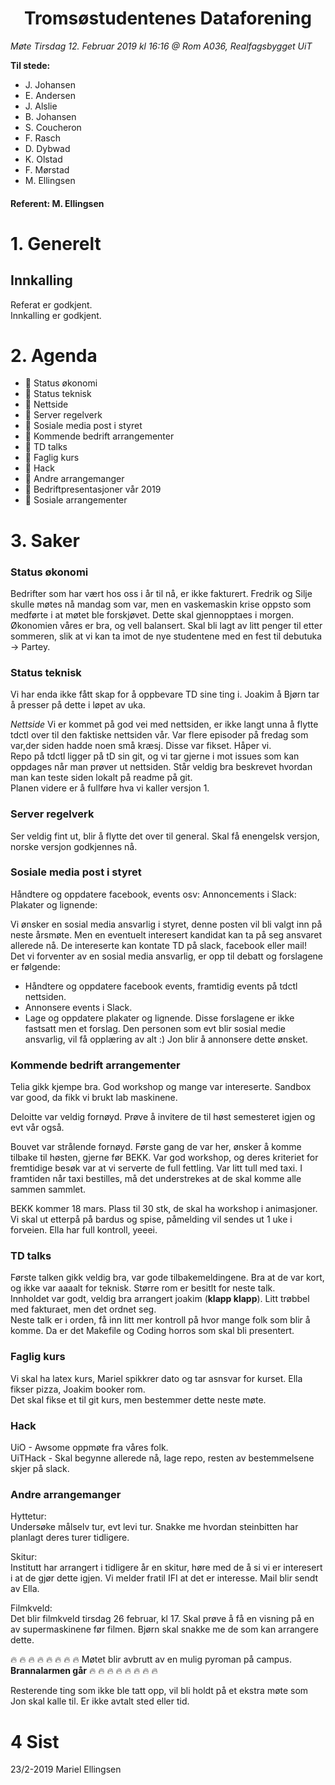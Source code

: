 <h1> <center> Tromsøstudentenes Dataforening </center> </h1>

*Møte Tirsdag 12. Februar 2019 kl 16:16 @ Rom A036, Realfagsbygget UiT*

**Til stede:**
* J. Johansen
* E. Andersen
* J. Alslie
* B. Johansen
* S. Coucheron
* F. Rasch
* D. Dybwad
* K. Olstad
* F. Mørstad
* M. Ellingsen


#### Referent:  M. Ellingsen

# 1. Generelt
## Innkalling
Referat er godkjent. <br/>
Innkalling er godkjent.  

# 2. Agenda
* :purple_heart: Status økonomi
* :purple_heart: Status teknisk
* :purple_heart: Nettside 
* :purple_heart: Server regelverk
* :purple_heart: Sosiale media post i styret
* :purple_heart: Kommende bedrift arrangementer
* :purple_heart: TD talks
* :purple_heart: Faglig kurs
* :purple_heart: Hack
* :purple_heart: Andre arrangemanger
* :purple_heart: Bedriftpresentasjoner vår 2019
* :purple_heart: Sosiale arrangementer


# 3. Saker
### Status økonomi
Bedrifter som har vært hos oss i år til nå, er ikke fakturert. Fredrik og Silje skulle møtes nå mandag som var, men en vaskemaskin krise oppsto som medførte i at møtet ble forskjøvet. Dette skal gjennopptaes i morgen.<br/>
Økonomien våres er bra, og vell balansert. Skal bli lagt av litt penger til etter sommeren, slik at vi kan ta imot de nye studentene med en fest til debutuka -> Partey. 

### Status teknisk
Vi har enda ikke fått skap for å oppbevare TD sine ting i. Joakim å Bjørn tar å presser på dette i løpet av uka. <br/>

*Nettside* 
Vi er kommet på god vei med nettsiden, er ikke langt unna å flytte tdctl over til den faktiske nettsiden vår. Var flere episoder på fredag som var,der siden hadde noen små kræsj. Disse var fikset. Håper vi. <br/>
Repo på tdctl ligger på tD sin git, og vi tar gjerne i mot issues som kan oppdages når man prøver ut nettsiden. Står veldig bra beskrevet hvordan man kan teste siden lokalt på readme på git. <br/>
Planen videre er å fullføre hva vi kaller versjon 1.


### Server regelverk
Ser veldig fint ut, blir å flytte det over til general. 
Skal få enengelsk versjon, norske versjon godkjennes nå.

### Sosiale media post i styret
Håndtere og oppdatere facebook, events osv:
Annoncements i Slack:
Plakater og lignende: 

Vi ønsker en sosial media ansvarlig i styret, denne posten vil bli valgt inn på neste årsmøte. Men en eventuelt interesert kandidat kan ta på seg ansvaret allerede nå. De intereserte kan kontate TD på slack, facebook eller mail! <br/>
Det vi forventer av en sosial media ansvarlig, er opp til debatt og forslagene er følgende:
* Håndtere og oppdatere facebook events, framtidig events på tdctl nettsiden.
* Annonsere events i Slack.
* Lage og oppdatere plakater og lignende.
Disse forslagene er ikke fastsatt men et forslag. Den personen som evt blir sosial medie ansvarlig, vil få opplæring av alt :)
Jon blir å annonsere dette ønsket. 

### Kommende bedrift arrangementer
Telia gikk kjempe bra. God workshop og mange var intereserte. Sandbox var good, da fikk vi brukt lab maskinene. <br/>

Deloitte var veldig fornøyd. Prøve å invitere de til høst semesteret igjen og evt vår også.<br/>

Bouvet var strålende fornøyd. Første gang de var her, ønsker
å komme tilbake til høsten, gjerne før BEKK. Var god workshop, og deres kriteriet for fremtidige besøk var at vi serverte de full fettling. Var litt tull med taxi. I framtiden når taxi bestilles, må det understrekes at de skal komme alle sammen sammlet. <br/>

BEKK kommer 18 mars. Plass til 30 stk, de skal ha workshop i animasjoner. Vi skal ut etterpå på bardus og spise, påmelding vil sendes ut 1 uke i forveien. Ella har full 
kontroll, yeeei. 


### TD talks
Første talken gikk veldig bra, var gode tilbakemeldingene. Bra at de var kort, og ikke var aaaalt for teknisk. Større rom er besitlt for neste talk. <br/>
Innholdet var godt, veldig bra arrangert joakim (**klapp klapp**).
Litt trøbbel med fakturaet, men det ordnet seg. <br/>
Neste talk er i orden, få inn litt mer kontroll på hvor mange folk som blir å komme.
Da er det Makefile og Coding horros som skal bli presentert. 

### Faglig kurs
Vi skal ha latex kurs, Mariel spikkrer dato og tar asnsvar for kurset. Ella fikser pizza, Joakim booker rom.<br/>
Det skal fikse et til git kurs, men bestemmer dette neste møte. 

### Hack
UiO - Awsome oppmøte fra våres folk. <br/>
UiTHack - Skal begynne allerede nå, lage repo, resten av bestemmelsene skjer på slack.

###  Andre arrangemanger
Hyttetur:<br/> 
Undersøke målselv tur, evt levi tur. Snakke me hvordan
steinbitten har planlagt deres turer tidligere. <br/>

Skitur: <br/>
Institutt har arrangert i tidligere år en skitur, høre
med de å si vi er interesert i at de gjør dette igjen. Vi
melder fratil IFI at det er interesse. Mail blir sendt av Ella. <br/>

Filmkveld:<br/>
Det blir filmkveld tirsdag 26 februar, kl 17. Skal prøve å få 
en visning på en av supermaskinene før filmen. Bjørn skal snakke me de som kan arrangere dette. 

:fire: :fire: :fire: :fire: :fire: :fire: :fire: :fire:
Møtet blir avbrutt av en mulig pyroman på campus. **Brannalarmen går**
:fire: :fire: :fire: :fire: :fire: :fire: :fire: :fire:

Resterende ting som ikke ble tatt opp, vil bli holdt på et ekstra møte som Jon skal kalle til. Er ikke avtalt sted eller tid. 

# 4 Sist
23/2-2019 Mariel Ellingsen